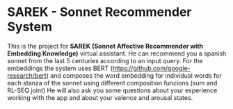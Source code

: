 # SAREK -  Sonnet Recommender System

This is the project for **SAREK (Sonnet Affective Recommender with Embedding Knowledge)** virtual assistant. He can recommend you a spanish sonnet from the last 5 centuries according to an input query.
For the embeddings the system uses BERT (https://github.com/google-research/bert) and composes the word embedding for individual words for each stanza of the sonnet using different composition funcions (sum and RL-SEQ joint)
He will also ask you some questions about your experience working with the app and about your valence and arousal states.
